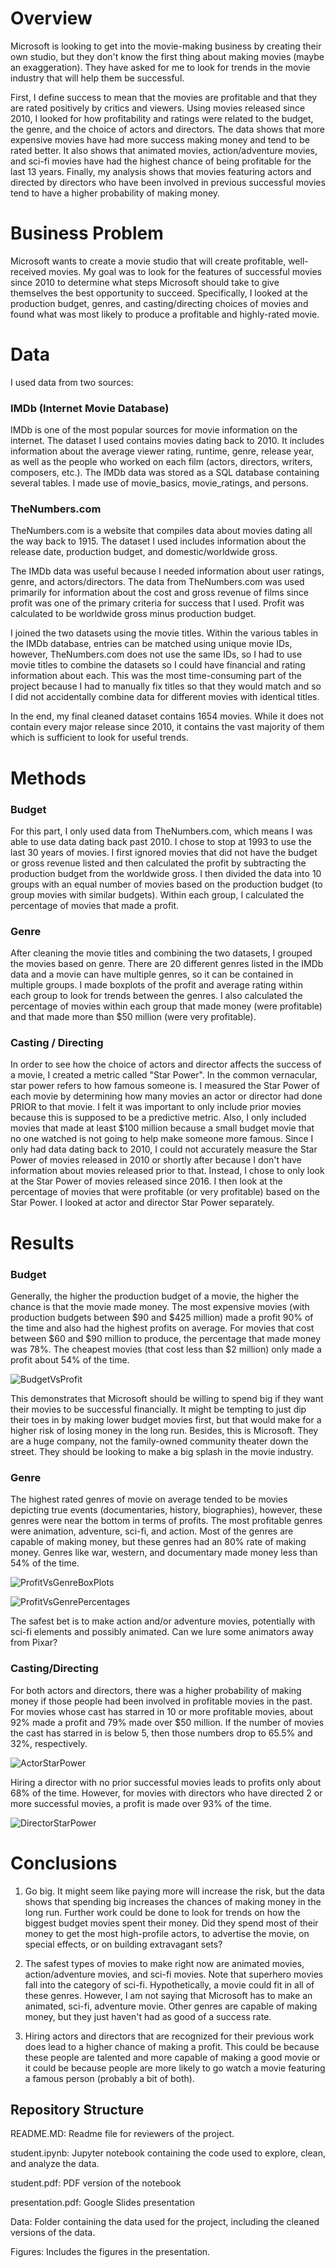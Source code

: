 # Overview

Microsoft is looking to get into the movie-making business by creating their own studio, but they don't know the first thing about making movies (maybe an exaggeration). They have asked for me to look for trends in the movie industry that will help them be successful.

First, I define success to mean that the movies are profitable and that they are rated positively by critics and viewers. Using movies released since 2010, I looked for how profitability and ratings were related to the budget, the genre, and the choice of actors and directors. The data shows that more expensive movies have had more success making money and tend to be rated better. It also shows that animated movies, action/adventure movies, and sci-fi movies have had the highest chance of being profitable for the last 13 years. Finally, my analysis shows that movies featuring actors and directed by directors who have been involved in previous successful movies tend to have a higher probability of making money.


# Business Problem
Microsoft wants to create a movie studio that will create profitable, well-received movies. My goal was to look for the features of successful movies since 2010 to determine what steps Microsoft should take to give themselves the best opportunity to succeed. Specifically, I looked at the production budget, genres, and casting/directing choices of movies and found what was most likely to produce a profitable and highly-rated movie.

# Data
I used data from two sources:
### IMDb (Internet Movie Database)
IMDb is one of the most popular sources for movie information on the internet.
The dataset I used contains movies dating back to 2010.
It includes information about the average viewer rating, runtime, genre, release year, as well as the people who worked on each film (actors, directors, writers, composers, etc.).
The IMDb data was stored as a SQL database containing several tables. I made use of movie_basics, movie_ratings, and persons.

### TheNumbers.com
TheNumbers.com is a website that compiles data about movies dating all the way back to 1915.
The dataset I used includes information about the release date, production budget, and domestic/worldwide gross.

The IMDb data was useful because I needed information about user ratings, genre, and actors/directors. The data from TheNumbers.com was used primarily for information about the cost and gross revenue of films since profit was one of the primary criteria for success that I used. Profit was calculated to be worldwide gross minus production budget.

I joined the two datasets using the movie titles. Within the various tables in the IMDb database, entries can be matched using unique movie IDs, however, TheNumbers.com does not use the same IDs, so I had to use movie titles to combine the datasets so I could have financial and rating information about each. This was the most time-consuming part of the project because I had to manually fix titles so that they would match and so I did not accidentally combine data for different movies with identical titles.

In the end, my final cleaned dataset contains 1654 movies. While it does not contain every major release since 2010, it contains the vast majority of them which is sufficient to look for useful trends.

# Methods
### Budget
For this part, I only used data from TheNumbers.com, which means I was able to use data dating back past 2010. I chose to stop at 1993 to use the last 30 years of movies. I first ignored movies that did not have the budget or gross revenue listed and then calculated the profit by subtracting the production budget from the worldwide gross. I then divided the data into 10 groups with an equal number of movies based on the production budget (to group movies with similar budgets). Within each group, I calculated the percentage of movies that made a profit.

### Genre
After cleaning the movie titles and combining the two datasets, I grouped the movies based on genre. There are 20 different genres listed in the IMDb data and a movie can have multiple genres, so it can be contained in multiple groups. I made boxplots of the profit and average rating within each group to look for trends between the genres. I also calculated the percentage of movies within each group that made money (were profitable) and that made more than $50 million (were very profitable).

### Casting / Directing
In order to see how the choice of actors and director affects the success of a movie, I created a metric called "Star Power". In the common vernacular, star power refers to how famous someone is. I measured the Star Power of each movie by determining how many movies an actor or director had done PRIOR to that movie. I felt it was important to only include prior movies because this is supposed to be a predictive metric. Also, I only included movies that made at least $100 million because a small budget movie that no one watched is not going to help make someone more famous. Since I only had data dating back to 2010, I could not accurately measure the Star Power of movies released in 2010 or shortly after because I don't have information about movies released prior to that. Instead, I chose to only look at the Star Power of movies released since 2016. I then look at the percentage of movies that were profitable (or very profitable) based on the Star Power. I looked at actor and director Star Power separately.

# Results
### Budget
Generally, the higher the production budget of a movie, the higher the chance is that the movie made money. The most expensive movies (with production budgets between $90 and $425 million) made a profit 90% of the time and also had the highest profits on average. For movies that cost between $60 and $90 million to produce, the percentage that made money was 78%. The cheapest movies (that cost less than $2 million) only made a profit about 54% of the time.

![BudgetVsProfit](Figures/BudgetVsProfit.png)

This demonstrates that Microsoft should be willing to spend big if they want their movies to be successful financially. It might be tempting to just dip their toes in by making lower budget movies first, but that would make for a higher risk of losing money in the long run. Besides, this is Microsoft. They are a huge company, not the family-owned community theater down the street. They should be looking to make a big splash in the movie industry.

### Genre
The highest rated genres of movie on average tended to be movies depicting true events (documentaries, history, biographies), however, these genres were near the bottom in terms of profits.
The most profitable genres were animation, adventure, sci-fi, and action. Most of the genres are capable of making money, but these genres had an 80% rate of making money. Genres like war, western, and documentary made money less than 54% of the time.

![ProfitVsGenreBoxPlots](Figures/ProfitVsGenreBoxPlots.png)

![ProfitVsGenrePercentages](Figures/ProfitVsGenrePercentages.png)

The safest bet is to make action and/or adventure movies, potentially with sci-fi elements and possibly animated. Can we lure some animators away from Pixar?

### Casting/Directing
For both actors and directors, there was a higher probability of making money if those people had been involved in profitable movies in the past. For movies whose cast has starred in 10 or more profitable movies, about 92% made a profit and 79% made over $50 million. If the number of movies the cast has starred in is below 5, then those numbers drop to 65.5% and 32%, respectively.

![ActorStarPower](Figures/ActorStarPower.png)

Hiring a director with no prior successful movies leads to profits only about 68% of the time. However, for movies with directors who have directed 2 or more successful movies, a profit is made over 93% of the time.

![DirectorStarPower](Figures/DirectorStarPower.png)

# Conclusions
1. Go big. It might seem like paying more will increase the risk, but the data shows that spending big increases the chances of making money in the long run. Further work could be done to look for trends on how the biggest budget movies spent their money. Did they spend most of their money to get the most high-profile actors, to advertise the movie, on special effects, or on building extravagant sets?

2. The safest types of movies to make right now are animated movies, action/adventure movies, and sci-fi movies. Note that superhero movies fall into the category of sci-fi. Hypothetically, a movie could fit in all of these genres. However, I am not saying that Microsoft has to make an animated, sci-fi, adventure movie. Other genres are capable of making money, but they just haven't had as good of a success rate.

3. Hiring actors and directors that are recognized for their previous work does lead to a higher chance of making a profit. This could be because these people are talented and more capable of making a good movie or it could be because people are more likely to go watch a movie featuring a famous person (probably a bit of both).

## Repository Structure
README.MD: Readme file for reviewers of the project.

student.ipynb: Jupyter notebook containing the code used to explore, clean, and analyze the data.

student.pdf: PDF version of the notebook

presentation.pdf: Google Slides presentation

Data: Folder containing the data used for the project, including the cleaned versions of the data.

Figures: Includes the figures in the presentation.